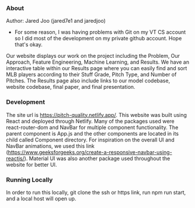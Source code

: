 ### About
Author: Jared Joo (jared7e1 and jaredjoo)
  - For some reason, I was having problems with Git on my VT CS account so I did most of the development on my private github account. Hope that's okay.

Our website displays our work on the project including the Problem, Our Approach, Feature Engineering, Machine Learning, and Results. We have an interactive table within our Results page where you can easily find and sort MLB players according to their Stuff Grade, Pitch Type, and Number of Pitches. The Results page also include links to our model codebase, website codebase, final paper, and final presentation. 

### Development
The site url is https://pitch-quality.netlify.app/. This website was built using React and deployed through Netlify. Many of the packages used were react-router-dom and NavBar for multiple component functionality. The parent component is App.js and the other components are located in its child called Component directory. For inspiration on the overall UI and NavBar animations, we used this link (https://www.geeksforgeeks.org/create-a-responsive-navbar-using-reactjs/). Material UI was also another package used throughout the website for better UI.

### Running Locally
In order to run this locally, git clone the ssh or https link, run npm run start, and a local host will open up.

